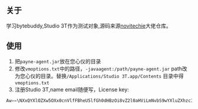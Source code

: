 ## 关于
  学习bytebuddy,Studio 3T作为测试对象,源码来源[novitechie](https://github.com/novitechie/jetbra.git)大佬仓库。

## 使用
1. 把`payne-agent.jar`放在您心仪的目录
2. 修改`vmoptions.txt`中的路径，`-javaagent:/path/payne-agent.jar` path改为您心仪的目录。替换`/Applications/Studio 3T.app/Contents` 目录中得`vmoptions.txt`
3. 注册Studio 3T,name email随便写，License key:
```java
Aw==\NXxQYXlOZXw5OXx0cnVlfFBheU5lfGh0dHBzOi8vZ2l0aHViLmNvbS9wYXluZXhzc3wzMC4xMS4yMDk5fDMwLjExLjIwOTl8UGF5TmU=\RbLNm68u1VhzO9OPhaOi1zyqZddRgCYvRH5ZSmE7ZV6KBBSbYNKbJmOKl+Q/DMVhhNxp2fRzaVY0reHmTYUR4TKJwmhtCb3iiOGRKfuadB/luSaD0ifJVKmDyOzp3bNjrBcvMte0X2XlVJeBO37rjxngShnHpTu4xWmFBpdWm5prt8MziEpwzFVAjfSbfbsrefUHHSKNxdPH9g3GqS0S+loJDME3IIQ6BBAZPd6LG+eCvQqPVuYSCJoGQzOktBLgSIKiBcmcHhbauH9Y0ti6AmSmj6NNeCr58bxBakoKB2e9vbhCsAStJOdmkJbbIUBrO1HZ37edNbGiSsFTowCHdQ==
```






